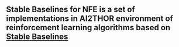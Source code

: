 Stable Baselines for NFE is a set of implementations in AI2THOR environment of reinforcement learning algorithms based on [Stable Baselines](https://github.com/hill-a/stable-baselines)
-------
